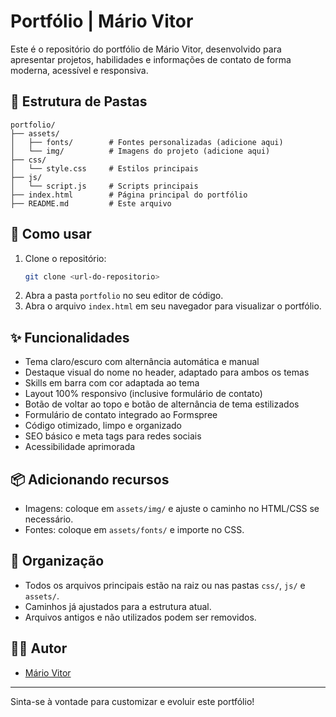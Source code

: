 # Portfólio | Mário Vitor

Este é o repositório do portfólio de Mário Vitor, desenvolvido para apresentar projetos, habilidades e informações de contato de forma moderna, acessível e responsiva.

## 📁 Estrutura de Pastas

```
portfolio/
├── assets/
│   ├── fonts/        # Fontes personalizadas (adicione aqui)
│   └── img/          # Imagens do projeto (adicione aqui)
├── css/
│   └── style.css     # Estilos principais
├── js/
│   └── script.js     # Scripts principais
├── index.html        # Página principal do portfólio
├── README.md         # Este arquivo
```

## 🚀 Como usar

1. Clone o repositório:
   ```sh
   git clone <url-do-repositorio>
   ```
2. Abra a pasta `portfolio` no seu editor de código.
3. Abra o arquivo `index.html` em seu navegador para visualizar o portfólio.

## ✨ Funcionalidades

- Tema claro/escuro com alternância automática e manual
- Destaque visual do nome no header, adaptado para ambos os temas
- Skills em barra com cor adaptada ao tema
- Layout 100% responsivo (inclusive formulário de contato)
- Botão de voltar ao topo e botão de alternância de tema estilizados
- Formulário de contato integrado ao Formspree
- Código otimizado, limpo e organizado
- SEO básico e meta tags para redes sociais
- Acessibilidade aprimorada

## 📦 Adicionando recursos

- Imagens: coloque em `assets/img/` e ajuste o caminho no HTML/CSS se necessário.
- Fontes: coloque em `assets/fonts/` e importe no CSS.

## 🧹 Organização

- Todos os arquivos principais estão na raiz ou nas pastas `css/`, `js/` e `assets/`.
- Caminhos já ajustados para a estrutura atual.
- Arquivos antigos e não utilizados podem ser removidos.

## 👨‍💻 Autor

- [Mário Vitor](mariovitor234@gmail.com)

---

Sinta-se à vontade para customizar e evoluir este portfólio!
